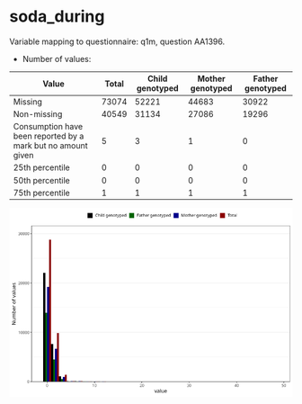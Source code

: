 # soda_during
Variable mapping to questionnaire: q1m, question AA1396.
- Number of values:

| Value | Total | Child genotyped | Mother genotyped | Father genotyped |
| ----- | ----- | --------------- | ---------------- | ---------------- |
| Missing | 73074 | 52221 | 44683 | 30922 |
| Non-missing | 40549 | 31134 | 27086 | 19296 |
| Consumption have been reported by a mark but no amount given | 5 | 3 | 1 |0 |
| 25th percentile | 0 | 0 | 0 | 0 |
| 50th percentile | 0 | 0 | 0 | 0 |
| 75th percentile | 1 | 1 | 1 | 1 |



![](soda_during_n.png)



